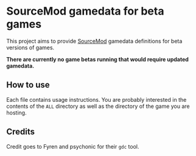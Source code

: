 # SourceMod gamedata for beta games #

This project aims to provide [SourceMod](http://www.sourcemod.net/) gamedata
definitions for beta versions of games.

**There are currently no game betas running that would require updated
gamedata.**

## How to use ##

Each file contains usage instructions. You are probably interested in the
contents of the `ALL` directory as well as the directory of the game you are
hosting.

## Credits ##

Credit goes to Fyren and psychonic for their `gdc` tool.
